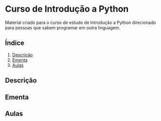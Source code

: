 # Curso de Introdução a Python
Material criado para o curso de estudo de Introdução a Python direcionado para pessoas que sabem programar em outra linguagem.

## Índice

1. [Descrição](#descrição)
2. [Ementa](#ementa)
3. [Aulas](#aulas)

## Descrição

## Ementa

## Aulas
